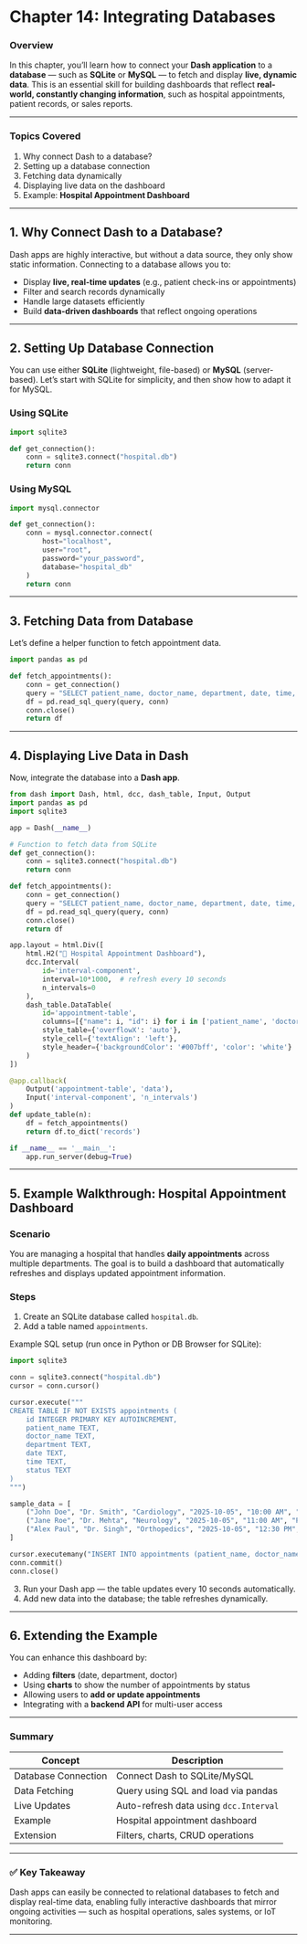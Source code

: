 # **Chapter 14: Integrating Databases**

### **Overview**

In this chapter, you’ll learn how to connect your **Dash application** to a **database** — such as **SQLite** or **MySQL** — to fetch and display **live, dynamic data**.
This is an essential skill for building dashboards that reflect **real-world, constantly changing information**, such as hospital appointments, patient records, or sales reports.

---

### **Topics Covered**

1. Why connect Dash to a database?
2. Setting up a database connection
3. Fetching data dynamically
4. Displaying live data on the dashboard
5. Example: **Hospital Appointment Dashboard**

---

## **1. Why Connect Dash to a Database?**

Dash apps are highly interactive, but without a data source, they only show static information.
Connecting to a database allows you to:

* Display **live, real-time updates** (e.g., patient check-ins or appointments)
* Filter and search records dynamically
* Handle large datasets efficiently
* Build **data-driven dashboards** that reflect ongoing operations

---

## **2. Setting Up Database Connection**

You can use either **SQLite** (lightweight, file-based) or **MySQL** (server-based).
Let’s start with SQLite for simplicity, and then show how to adapt it for MySQL.

### **Using SQLite**

```python
import sqlite3

def get_connection():
    conn = sqlite3.connect("hospital.db")
    return conn
```

### **Using MySQL**

```python
import mysql.connector

def get_connection():
    conn = mysql.connector.connect(
        host="localhost",
        user="root",
        password="your_password",
        database="hospital_db"
    )
    return conn
```

---

## **3. Fetching Data from Database**

Let’s define a helper function to fetch appointment data.

```python
import pandas as pd

def fetch_appointments():
    conn = get_connection()
    query = "SELECT patient_name, doctor_name, department, date, time, status FROM appointments"
    df = pd.read_sql_query(query, conn)
    conn.close()
    return df
```

---

## **4. Displaying Live Data in Dash**

Now, integrate the database into a **Dash app**.

```python
from dash import Dash, html, dcc, dash_table, Input, Output
import pandas as pd
import sqlite3

app = Dash(__name__)

# Function to fetch data from SQLite
def get_connection():
    conn = sqlite3.connect("hospital.db")
    return conn

def fetch_appointments():
    conn = get_connection()
    query = "SELECT patient_name, doctor_name, department, date, time, status FROM appointments"
    df = pd.read_sql_query(query, conn)
    conn.close()
    return df

app.layout = html.Div([
    html.H2("🏥 Hospital Appointment Dashboard"),
    dcc.Interval(
        id='interval-component',
        interval=10*1000,  # refresh every 10 seconds
        n_intervals=0
    ),
    dash_table.DataTable(
        id='appointment-table',
        columns=[{"name": i, "id": i} for i in ['patient_name', 'doctor_name', 'department', 'date', 'time', 'status']],
        style_table={'overflowX': 'auto'},
        style_cell={'textAlign': 'left'},
        style_header={'backgroundColor': '#007bff', 'color': 'white'}
    )
])

@app.callback(
    Output('appointment-table', 'data'),
    Input('interval-component', 'n_intervals')
)
def update_table(n):
    df = fetch_appointments()
    return df.to_dict('records')

if __name__ == '__main__':
    app.run_server(debug=True)
```

---

## **5. Example Walkthrough: Hospital Appointment Dashboard**

### **Scenario**

You are managing a hospital that handles **daily appointments** across multiple departments.
The goal is to build a dashboard that automatically refreshes and displays updated appointment information.

### **Steps**

1. Create an SQLite database called `hospital.db`.
2. Add a table named `appointments`.

Example SQL setup (run once in Python or DB Browser for SQLite):

```python
import sqlite3

conn = sqlite3.connect("hospital.db")
cursor = conn.cursor()

cursor.execute("""
CREATE TABLE IF NOT EXISTS appointments (
    id INTEGER PRIMARY KEY AUTOINCREMENT,
    patient_name TEXT,
    doctor_name TEXT,
    department TEXT,
    date TEXT,
    time TEXT,
    status TEXT
)
""")

sample_data = [
    ("John Doe", "Dr. Smith", "Cardiology", "2025-10-05", "10:00 AM", "Confirmed"),
    ("Jane Roe", "Dr. Mehta", "Neurology", "2025-10-05", "11:00 AM", "Pending"),
    ("Alex Paul", "Dr. Singh", "Orthopedics", "2025-10-05", "12:30 PM", "Completed")
]

cursor.executemany("INSERT INTO appointments (patient_name, doctor_name, department, date, time, status) VALUES (?, ?, ?, ?, ?, ?)", sample_data)
conn.commit()
conn.close()
```

3. Run your Dash app — the table updates every 10 seconds automatically.
4. Add new data into the database; the table refreshes dynamically.

---

## **6. Extending the Example**

You can enhance this dashboard by:

* Adding **filters** (date, department, doctor)
* Using **charts** to show the number of appointments by status
* Allowing users to **add or update appointments**
* Integrating with a **backend API** for multi-user access

---

### **Summary**

| Concept             | Description                            |
| ------------------- | -------------------------------------- |
| Database Connection | Connect Dash to SQLite/MySQL           |
| Data Fetching       | Query using SQL and load via pandas    |
| Live Updates        | Auto-refresh data using `dcc.Interval` |
| Example             | Hospital appointment dashboard         |
| Extension           | Filters, charts, CRUD operations       |

---

### ✅ **Key Takeaway**

Dash apps can easily be connected to relational databases to fetch and display real-time data, enabling fully interactive dashboards that mirror ongoing activities — such as hospital operations, sales systems, or IoT monitoring.

---
